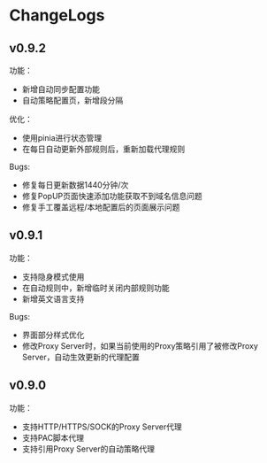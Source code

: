 # ChangeLogs

## v0.9.2

功能：

- 新增自动同步配置功能
- 自动策略配置页，新增段分隔

优化：

- 使用pinia进行状态管理
- 在每日自动更新外部规则后，重新加载代理规则

Bugs:

- 修复每日更新数据1440分钟/次
- 修复PopUP页面快速添加功能获取不到域名信息问题
- 修复手工覆盖远程/本地配置后的页面展示问题

## v0.9.1

功能：

- 支持隐身模式使用
- 在自动规则中，新增临时关闭内部规则功能
- 新增英文语言支持

Bugs:

- 界面部分样式优化
- 修改Proxy Server时，如果当前使用的Proxy策略引用了被修改Proxy Server，自动生效更新的代理配置

## v0.9.0

功能：

- 支持HTTP/HTTPS/SOCK的Proxy Server代理
- 支持PAC脚本代理
- 支持引用Proxy Server的自动策略代理

